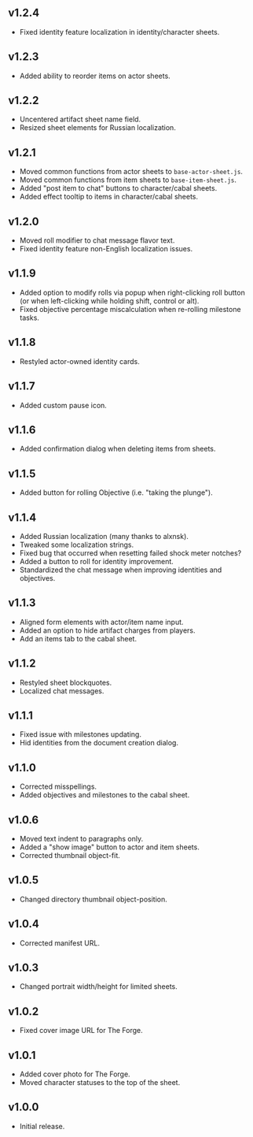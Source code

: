 ## v1.2.4

- Fixed identity feature localization in identity/character sheets.

## v1.2.3

- Added ability to reorder items on actor sheets.

## v1.2.2

- Uncentered artifact sheet name field.
- Resized sheet elements for Russian localization.

## v1.2.1

- Moved common functions from actor sheets to `base-actor-sheet.js`.
- Moved common functions from item sheets to `base-item-sheet.js`.
- Added "post item to chat" buttons to character/cabal sheets.
- Added effect tooltip to items in character/cabal sheets.

## v1.2.0

- Moved roll modifier to chat message flavor text.
- Fixed identity feature non-English localization issues.

## v1.1.9

- Added option to modify rolls via popup when right-clicking roll button (or when left-clicking while holding shift, control or alt).
- Fixed objective percentage miscalculation when re-rolling milestone tasks.

## v1.1.8

- Restyled actor-owned identity cards.

## v1.1.7

- Added custom pause icon.

## v1.1.6

- Added confirmation dialog when deleting items from sheets.

## v1.1.5

- Added button for rolling Objective (i.e. "taking the plunge").

## v1.1.4

- Added Russian localization (many thanks to alxnsk).
- Tweaked some localization strings.
- Fixed bug that occurred when resetting failed shock meter notches?
- Added a button to roll for identity improvement.
- Standardized the chat message when improving identities and objectives.

## v1.1.3

- Aligned form elements with actor/item name input.
- Added an option to hide artifact charges from players.
- Add an items tab to the cabal sheet.

## v1.1.2

- Restyled sheet blockquotes.
- Localized chat messages.

## v1.1.1

- Fixed issue with milestones updating.
- Hid identities from the document creation dialog.

## v1.1.0

- Corrected misspellings.
- Added objectives and milestones to the cabal sheet.

## v1.0.6

- Moved text indent to paragraphs only.
- Added a "show image" button to actor and item sheets.
- Corrected thumbnail object-fit.

## v1.0.5

- Changed directory thumbnail object-position.

## v1.0.4

- Corrected manifest URL.

## v1.0.3

- Changed portrait width/height for limited sheets.

## v1.0.2

- Fixed cover image URL for The Forge.

## v1.0.1

- Added cover photo for The Forge.
- Moved character statuses to the top of the sheet.

## v1.0.0

- Initial release.